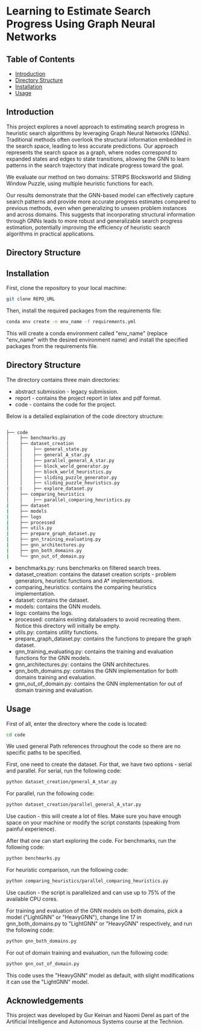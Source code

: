 # Learning to Estimate Search Progress Using Graph Neural Networks

## Table of Contents
- [Introduction](#introduction)
- [Directory Structure](#directory-structure)
- [Installation](#installation)
- [Usage](#usage)


## Introduction

This project explores a novel approach to estimating search progress in heuristic search algorithms by leveraging Graph Neural Networks (GNNs). Traditional methods often overlook the structural information embedded in the search space, leading to less accurate predictions. Our approach represents the search space as a graph, where nodes correspond to expanded states and edges to state transitions, allowing the GNN to learn patterns in the search trajectory that indicate progress toward the goal.

We evaluate our method on two domains: STRIPS Blocksworld and Sliding Window Puzzle, using multiple heuristic functions for each.

Our results demonstrate that the GNN-based model can effectively capture search patterns and provide more accurate progress estimates compared to previous methods, even when generalizing to unseen problem instances and across domains. This suggests that incorporating structural information through GNNs leads to more robust and generalizable search progress estimation, potentially improving the efficiency of heuristic search algorithms in practical applications.

## Directory Structure


## Installation

First, clone the repository to your local machine:

```bash
git clone REPO_URL
```

Then, install the required packages from the requirements file:

```bash
conda env create -n env_name -f requirements.yml
```
This will create a conda environment called "env_name" (replace "env_name" with the desired environment name) and install the specified packages from the requirements file.

## Directory Structure

The directory contains three main directories:

- abstract submission - legacy submission.
- report - contains the project report in latex and pdf format.
- code - contains the code for the project.

Below is a detailed explaination of the code directory structure:

```bash

├── code
│    ├── benchmarks.py
│    ├── dataset_creation
│    │    ├── general_state.py
│    │    ├── general_A_star.py
│    │    ├── parallel_general_A_star.py
│    │    ├── block_world_generator.py
│    │    ├── block_world_heuristics.py
│    │    ├── sliding_puzzle_generator.py
│    │    ├── sliding_puzzle_heuristics.py
|    |    ├── explore_dataset.py
│    ├── comparing_heuristics
│    │    ├── parallel_comparing_heuristics.py
|    ├── dataset
|    ├── models
|    ├── logs
|    ├── processed
|    ├── utils.py
|    ├── prepare_graph_dataset.py
|    ├── gnn_training_evaluating.py
|    ├── gnn_architectures.py
|    ├── gnn_both_domains.py
|    └── gnn_out_of_domain.py

```

- benchmarks.py: runs benchmarks on filtered search trees.
- dataset_creation: contains the dataset creation scripts - problem generators, heuristic functions and A* implementations.
- comparing_heuristics: contains the comparing heuristics implementation.
- dataset: contains the dataset.
- models: contains the GNN models.
- logs: contains the logs.
- processed: contains existing dataloaders to avoid recreating them. Notice this directory will initially be empty.
- utils.py: contains utility functions.
- prepare_graph_dataset.py: contains the functions to prepare the graph dataset.
- gnn_training_evaluating.py: contains the training and evaluation functions for the GNN models.
- gnn_architectures.py: contains the GNN architectures.
- gnn_both_domains.py: contains the GNN implementation for both domains training and evaluation.
- gnn_out_of_domain.py: contains the GNN implementation for out of domain training and evaluation.


## Usage

First of all, enter the directory where the code is located:

```bash
cd code
```
We used general Path references throughout the code so there are no specific paths to be specified.

First, one need to create the dataset. For that, we have two options - serial and parallel. For serial, run the following code:

```bash
python dataset_creation/general_A_star.py
```

For parallel, run the following code:

```bash
python dataset_creation/parallel_general_A_star.py
```

Use caution - this will create a lot of files. Make sure you have enough space on your machine or modify the script constants (speaking from painful experience).

After that one can start exploring the code. For benchmarks, run the following code:

```bash
python benchmarks.py
```

For heuristic comparison, run the following code:

```bash
python comparing_heuristics/parallel_comparing_heuristics.py
```

Use caution - the script is parallelized and can use up to 75% of the available CPU cores.

For training and evaluation of the GNN models on both domains, pick a model ("LightGNN" or "HeavyGNN"), change line 17 in gnn_both_domains.py to "LightGNN" or "HeavyGNN" respectively, and run the following code:

```bash
python gnn_both_domains.py
```

For out of domain training and evaluation, run the following code:

```bash
python gnn_out_of_domain.py
```

This code uses the "HeavyGNN" model as default, with slight modifications it can use the "LightGNN" model.


## Acknowledgements

This project was developed by Gur Keinan and Naomi Derel as part of the Artificial Intelligence and Autonomous Systems course at the Technion.